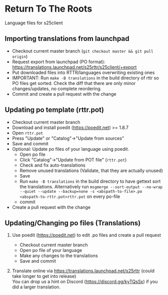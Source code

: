 # Return To The Roots

Language files for s25client

## Importing translations from launchpad

- Checkout current master branch (`git checkout master && git pull origin`)
- Request export from launchpad (PO format): https://translations.launchpad.net/s25rttr/s25client/+export
- Put downloaded files into RTTR/languages overwriting existing ones
- IMPORTANT: Run `make -B translations` in the build directory of rttr so PO files get sorted. Check the diff that there are only minor changes/updates, no complete reordering.
- Commit and create a pull request with the change

## Updating po template (rttr.pot)

- Checkout current master branch
- Download and install poedit (https://poedit.net) >= 1.8.7
- Open `rttr.pot`
- Press "Update" or "Catalog"->"Update from sources"
- Save and commit
- Optional: Update po files of your language using poedit.
    - Open po file
    - Click "Catalog"->"Update from POT file" (`rttr.pot`)
    - Check and fix auto-translations
    - Remove unused translations (Validate, that they are actually unused)
    - Save
    - Run `make -B translations` in the build directory to have gettext sort the translations. Alternatively run `msgmerge --sort-output --no-wrap --quiet --update --backup=none -s <abspath-to-file>.po <abspath-to-rttr.pot>rttr.pot` on every po-file
    - commit
- Create a pull request with the change

## Updating/Changing po files (Translations)

1. Use poedit (https://poedit.net) to edit .po files and create a pull request
    - Checkout current master branch
    - Open po file of your language
    - Make any changes to the translations
    - Save and commit

2. Translate online via https://translations.launchpad.net/s25rttr (could take longer to get into release)   
You can drop us a hint on Discord (https://discord.gg/kyTQsSx) if you did a larger translation.
